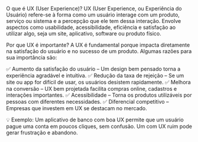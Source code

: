 O que é UX (User Experience)?
UX (User Experience, ou Experiência do Usuário) refere-se à forma como um usuário interage com um produto, serviço ou sistema e a percepção que ele tem dessa interação. Envolve aspectos como usabilidade, acessibilidade, eficiência e satisfação ao utilizar algo, seja um site, aplicativo, software ou produto físico.

Por que UX é importante?
A UX é fundamental porque impacta diretamente na satisfação do usuário e no sucesso de um produto. Algumas razões para sua importância são:

✅ Aumento da satisfação do usuário – Um design bem pensado torna a experiência agradável e intuitiva.
✅ Redução da taxa de rejeição – Se um site ou app for difícil de usar, os usuários desistem rapidamente.
✅ Melhora na conversão – UX bem projetada facilita compras online, cadastros e interações importantes.
✅ Acessibilidade – Torna os produtos utilizáveis por pessoas com diferentes necessidades.
✅ Diferencial competitivo – Empresas que investem em UX se destacam no mercado.

💡 Exemplo: Um aplicativo de banco com boa UX permite que um usuário pague uma conta em poucos cliques, sem confusão. Um com UX ruim pode gerar frustração e abandono.